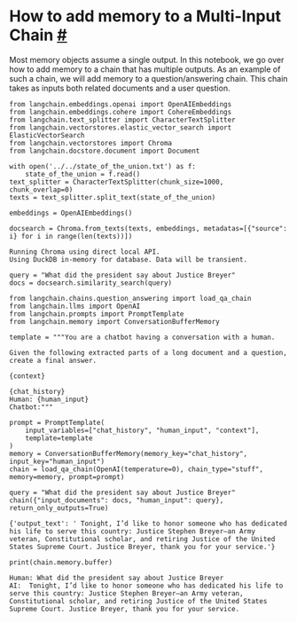 


 How to add memory to a Multi-Input Chain
 [#](#how-to-add-memory-to-a-multi-input-chain "Permalink to this headline")
=======================================================================================================================



 Most memory objects assume a single output. In this notebook, we go over how to add memory to a chain that has multiple outputs. As an example of such a chain, we will add memory to a question/answering chain. This chain takes as inputs both related documents and a user question.
 







```
from langchain.embeddings.openai import OpenAIEmbeddings
from langchain.embeddings.cohere import CohereEmbeddings
from langchain.text_splitter import CharacterTextSplitter
from langchain.vectorstores.elastic_vector_search import ElasticVectorSearch
from langchain.vectorstores import Chroma
from langchain.docstore.document import Document

```










```
with open('../../state_of_the_union.txt') as f:
    state_of_the_union = f.read()
text_splitter = CharacterTextSplitter(chunk_size=1000, chunk_overlap=0)
texts = text_splitter.split_text(state_of_the_union)

embeddings = OpenAIEmbeddings()

```










```
docsearch = Chroma.from_texts(texts, embeddings, metadatas=[{"source": i} for i in range(len(texts))])

```








```
Running Chroma using direct local API.
Using DuckDB in-memory for database. Data will be transient.

```










```
query = "What did the president say about Justice Breyer"
docs = docsearch.similarity_search(query)

```










```
from langchain.chains.question_answering import load_qa_chain
from langchain.llms import OpenAI
from langchain.prompts import PromptTemplate
from langchain.memory import ConversationBufferMemory

```










```
template = """You are a chatbot having a conversation with a human.

Given the following extracted parts of a long document and a question, create a final answer.

{context}

{chat_history}
Human: {human_input}
Chatbot:"""

prompt = PromptTemplate(
    input_variables=["chat_history", "human_input", "context"], 
    template=template
)
memory = ConversationBufferMemory(memory_key="chat_history", input_key="human_input")
chain = load_qa_chain(OpenAI(temperature=0), chain_type="stuff", memory=memory, prompt=prompt)

```










```
query = "What did the president say about Justice Breyer"
chain({"input_documents": docs, "human_input": query}, return_only_outputs=True)

```








```
{'output_text': ' Tonight, I’d like to honor someone who has dedicated his life to serve this country: Justice Stephen Breyer—an Army veteran, Constitutional scholar, and retiring Justice of the United States Supreme Court. Justice Breyer, thank you for your service.'}

```










```
print(chain.memory.buffer)

```








```
Human: What did the president say about Justice Breyer
AI:  Tonight, I’d like to honor someone who has dedicated his life to serve this country: Justice Stephen Breyer—an Army veteran, Constitutional scholar, and retiring Justice of the United States Supreme Court. Justice Breyer, thank you for your service.

```







